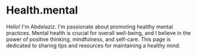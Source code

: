 # Health.mental
Hello! I'm Abdelaziz. I'm passionate about promoting healthy mental practices. Mental health is crucial for overall well-being, and I believe in the power of positive thinking, mindfulness, and self-care. This page is dedicated to sharing tips and resources for maintaining a healthy mind.
